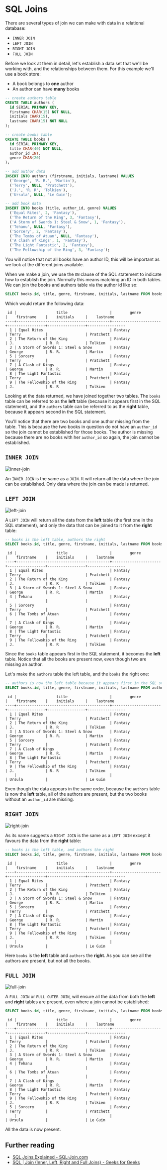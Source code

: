 # SQL Joins

There are several types of join we can make with data in a relational database:

* `INNER JOIN`
* `LEFT JOIN`
* `RIGHT JOIN`
* `FULL JOIN`

Before we look at them in detail, let's establish a data set that we'll be working with, and the relationships between them. For this example we'll use a book store:

* A book belongs to **one** author
* An author can have **many** books

```sql
-- create authors table
CREATE TABLE authors (
  id SERIAL PRIMARY KEY,
  firstname CHAR(15) NOT NULL,
  initials CHAR(15),
  lastname CHAR(15) NOT NULL
);

-- create books table
CREATE TABLE books (
  id SERIAL PRIMARY KEY,
  title CHAR(40) NOT NULL,
  author_id INT,
  genre CHAR(20)
);

-- add author data
INSERT INTO authors (firstname, initials, lastname) VALUES
  ('George', 'R. R.', 'Martin'),
  ('Terry', NULL, 'Pratchett'),
  ('J.', 'R. R', 'Tolkien'),
  ('Ursula', NULL, 'Le Guin');

-- add book data
INSERT INTO books (title, author_id, genre) VALUES
  ('Equal Rites', 2, 'Fantasy'),
  ('The Return of the King', 3, 'Fantasy'),
  ('A Storm of Swords 1: Steel & Snow', 1, 'Fantasy'),
  ('Tehanu', NULL, 'Fantasy'),
  ('Sorcery', 2, 'Fantasy'),
  ('The Tombs of Atuan', NULL, 'Fantasy'),
  ('A Clash of Kings', 1, 'Fantasy'),
  ('The Light Fantastic', 2, 'Fantasy'),
  ('The Fellowship of the Ring', 3, 'Fantasy');
```

You will notice that not all books have an author ID, this will be important as we look at the different joins available.

When we make a join, we use the `ON` clause of the SQL statement to indicate how to establish the join. Normally this means matching an ID in both tables. We can join the books and authors table via the author id like so:

```sql
SELECT books.id, title, genre, firstname, initials, lastname FROM books JOIN authors ON books.author_id = authors.id;
```

Which would return the following data:

```
 id |                  title                   |        genre         |    firstname    |    initials     |    lastname     
----+------------------------------------------+----------------------+-----------------+-----------------+-----------------
  1 | Equal Rites                              | Fantasy              | Terry           |                 | Pratchett      
  2 | The Return of the King                   | Fantasy              | J.              | R. R            | Tolkien        
  3 | A Storm of Swords 1: Steel & Snow        | Fantasy              | George          | R. R.           | Martin         
  5 | Sorcery                                  | Fantasy              | Terry           |                 | Pratchett      
  7 | A Clash of Kings                         | Fantasy              | George          | R. R.           | Martin         
  8 | The Light Fantastic                      | Fantasy              | Terry           |                 | Pratchett      
  9 | The Fellowship of the Ring               | Fantasy              | J.              | R. R            | Tolkien        
```

Looking at the data returned, we have joined together two tables. The `books` table can be referred to as the **left** table (because it appears first in the SQL statement), and the `authors` table can be referred to as the **right** table, because it appears second in the SQL statement.

You'll notice that there are two books and one author missing from the table. This is because the two books in question do not have an `author_id` so the join cannot be established for those books. The author is missing because there are no books with her `author_id` so again, the join cannot be established.

## `INNER JOIN`

![inner-join](https://media.git.generalassemb.ly/user/15120/files/ee41ef00-0838-11e9-84b7-11e8b67b08bd)

An `INNER JOIN` is the same as a `JOIN`. It will return all the data where the join can be established. Only data where the join can be made is returned.

## `LEFT JOIN`

![left-join](https://media.git.generalassemb.ly/user/15120/files/ee41ef00-0838-11e9-8bd5-bee03d12bc93)

A `LEFT JOIN` will return all the data from the **left** table (the first one in the SQL statement), and only the data that can be joined to it from the **right** table:

```sql
-- books is the left table, authors the right
SELECT books.id, title, genre, firstname, initials, lastname FROM books LEFT JOIN authors ON books.author_id = authors.id;
```

```
 id |                  title                   |        genre         |    firstname    |    initials     |    lastname     
----+------------------------------------------+----------------------+-----------------+-----------------+-----------------
  1 | Equal Rites                              | Fantasy              | Terry           |                 | Pratchett      
  2 | The Return of the King                   | Fantasy              | J.              | R. R            | Tolkien        
  3 | A Storm of Swords 1: Steel & Snow        | Fantasy              | George          | R. R.           | Martin         
  4 | Tehanu                                   | Fantasy              |                 |                 |
  5 | Sorcery                                  | Fantasy              | Terry           |                 | Pratchett      
  6 | The Tombs of Atuan                       | Fantasy              |                 |                 |
  7 | A Clash of Kings                         | Fantasy              | George          | R. R.           | Martin         
  8 | The Light Fantastic                      | Fantasy              | Terry           |                 | Pratchett      
  9 | The Fellowship of the Ring               | Fantasy              | J.              | R. R            | Tolkien        
```

Since the `books` table appears first in the SQL statement, it becomes the **left** table. Notice that all the books are present now, even though two are missing an author.

Let's make the `authors` table the left table, and the `books` the right one:

```sql
-- authors is now the left table because it appears first in the SQL statement
SELECT books.id, title, genre, firstname, initials, lastname FROM authors LEFT JOIN books ON books.author_id = authors.id;
```

```
 id |                  title                   |        genre         |    firstname    |    initials     |    lastname     
----+------------------------------------------+----------------------+-----------------+-----------------+-----------------
  1 | Equal Rites                              | Fantasy              | Terry           |                 | Pratchett      
  2 | The Return of the King                   | Fantasy              | J.              | R. R            | Tolkien        
  3 | A Storm of Swords 1: Steel & Snow        | Fantasy              | George          | R. R.           | Martin         
  5 | Sorcery                                  | Fantasy              | Terry           |                 | Pratchett      
  7 | A Clash of Kings                         | Fantasy              | George          | R. R.           | Martin         
  8 | The Light Fantastic                      | Fantasy              | Terry           |                 | Pratchett      
  9 | The Fellowship of the Ring               | Fantasy              | J.              | R. R            | Tolkien        
    |                                          |                      | Ursula          |                 | Le Guin        
```

Even though the data appears in the same order, because the `authors` table is now the **left** table, all of the authors are present, but the two books without an `author_id` are missing.

## `RIGHT JOIN`

![right-join](https://media.git.generalassemb.ly/user/15120/files/ee41ef00-0838-11e9-822a-340e1d32d3ad)

As its name suggests a `RIGHT JOIN` is the same as a `LEFT JOIN` except it favours the data from the **right** table:

```sql
-- books is the left table, and authors the right
SELECT books.id, title, genre, firstname, initials, lastname FROM books RIGHT JOIN authors ON books.author_id = authors.id;
```

```
 id |                  title                   |        genre         |    firstname    |    initials     |    lastname     
----+------------------------------------------+----------------------+-----------------+-----------------+-----------------
  1 | Equal Rites                              | Fantasy              | Terry           |                 | Pratchett      
  2 | The Return of the King                   | Fantasy              | J.              | R. R            | Tolkien        
  3 | A Storm of Swords 1: Steel & Snow        | Fantasy              | George          | R. R.           | Martin         
  5 | Sorcery                                  | Fantasy              | Terry           |                 | Pratchett      
  7 | A Clash of Kings                         | Fantasy              | George          | R. R.           | Martin         
  8 | The Light Fantastic                      | Fantasy              | Terry           |                 | Pratchett      
  9 | The Fellowship of the Ring               | Fantasy              | J.              | R. R            | Tolkien        
    |                                          |                      | Ursula          |                 | Le Guin        
```

Here `books` is the **left** table and `authors` the **right**. As you can see all the authors are present, but not all the books.

## `FULL JOIN`

![full-join](https://media.git.generalassemb.ly/user/15120/files/ee41ef00-0838-11e9-9d35-ea0e17d15e34)

A `FULL JOIN` or `FULL OUTER JOIN`, will ensure all the data from both the **left** and **right** tables are present, even where a join cannot be established:

```sql
SELECT books.id, title, genre, firstname, initials, lastname FROM books FULL JOIN authors ON books.author_id = authors.id;
```

```
 id |                  title                   |        genre         |    firstname    |    initials     |    lastname     
----+------------------------------------------+----------------------+-----------------+-----------------+-----------------
  1 | Equal Rites                              | Fantasy              | Terry           |                 | Pratchett      
  2 | The Return of the King                   | Fantasy              | J.              | R. R            | Tolkien        
  3 | A Storm of Swords 1: Steel & Snow        | Fantasy              | George          | R. R.           | Martin         
  4 | Tehanu                                   | Fantasy              |                 |                 |
  6 | The Tombs of Atuan                       | Fantasy              |                 |                 |
  7 | A Clash of Kings                         | Fantasy              | George          | R. R.           | Martin         
  8 | The Light Fantastic                      | Fantasy              | Terry           |                 | Pratchett      
  9 | The Fellowship of the Ring               | Fantasy              | J.              | R. R            | Tolkien        
  5 | Sorcery                                  | Fantasy              | Terry           |                 | Pratchett      
    |                                          |                      | Ursula          |                 | Le Guin        
```

All the data is now present.

## Further reading

* [SQL Joins Explained - SQL-Join.com](http://www.sql-join.com/sql-join-types/)
* [SQL | Join (Inner, Left, Right and Full Joins) - Geeks for Geeks](https://www.geeksforgeeks.org/sql-join-set-1-inner-left-right-and-full-joins/)
